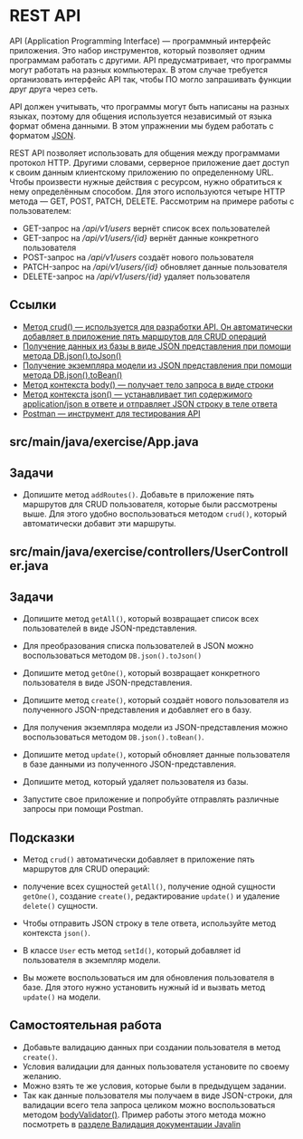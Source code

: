 # REST API

API (Application Programming Interface) — программный интерфейс приложения. Это набор инструментов, который позволяет одним программам работать с другими. API предусматривает, что программы могут работать на разных компьютерах. В этом случае требуется организовать интерфейс API так, чтобы ПО могло запрашивать функции друг друга через сеть.

API должен учитывать, что программы могут быть написаны на разных языках, поэтому для общения используется независимый от языка формат обмена данными. В этом упражнении мы будем работать с форматом [JSON](https://ru.wikipedia.org/wiki/JSON).

REST API позволяет использовать для общения между программами протокол HTTP. Другими словами, серверное приложение дает доступ к своим данным клиентскому приложению по определенному URL. Чтобы произвести нужные действия с ресурсом, нужно обратиться к нему определённым способом. Для этого используются четыре HTTP метода — GET, POST, PATCH, DELETE. Рассмотрим на примере работы с пользователем:

* GET-запрос на */api/v1/users* вернёт список всех пользователей
* GET-запрос на */api/v1/users/{id}* вернёт данные конкретного пользователя
* POST-запрос на */api/v1/users* создаёт нового пользователя
* PATCH-запрос на */api/v1/users/{id}* обновляет данные пользователя
* DELETE-запрос на */api/v1/users/{id}* удаляет пользователя

## Ссылки

* [Метод crud() — используется для разработки API. Он автоматически добавляет в приложение пять маршрутов для CRUD операций](https://javalin.io/documentation#handler-groups)
* [Получение данных из базы в виде JSON представления при помощи метода DB.json().toJson()](https://ebean.io/apidoc/11/io/ebean/text/json/JsonContext.html#toJson-java.lang.Object-)
* [Получение экземпляра модели из JSON представления при помощи метода DB.json().toBean()](https://ebean.io/apidoc/11/io/ebean/text/json/JsonContext.html#toBean-java.lang.Class-java.lang.String-)
* [Метод контекста body() — получает тело запроса в виде строки](https://javadoc.io/doc/io.javalin/javalin/latest/io/javalin/http/Context.html)
* [Метод контекста json() — устанавливает тип содержимого application/json в ответе и отправляет JSON строку в теле ответа](https://javadoc.io/static/io.javalin/javalin/4.1.1/io/javalin/http/Context.html#json(Object))
* [Postman — инструмент для тестирования API](https://www.postman.com/)

## src/main/java/exercise/App.java

## Задачи

* Допишите метод `addRoutes()`. Добавьте в приложение пять маршрутов для CRUD пользователя, которые были рассмотрены выше. Для этого удобно воспользоваться методом `crud()`, который автоматически добавит эти маршруты.

## src/main/java/exercise/controllers/UserController.java

## Задачи

* Допишите метод `getAll()`, который возвращает список всех пользователей в виде JSON-представления. 
* Для преобразования списка пользователей в JSON можно воспользоваться методом `DB.json().toJson()`

* Допишите метод `getOne()`, который возвращает конкретного пользователя в виде JSON-представления.

* Допишите метод `create()`, который создаёт нового пользователя из полученного JSON-представления и добавляет его в базу. 
* Для получения экземпляра модели из JSON-представления можно воспользоваться методом `DB.json().toBean()`.

* Допишите метод `update()`, который обновляет данные пользователя в базе данными из полученного JSON-представления.

* Допишите метод, который удаляет пользователя из базы.

* Запустите свое приложение и попробуйте отправлять различные запросы при помощи Postman.

## Подсказки

* Метод `crud()` автоматически добавляет в приложение пять маршрутов для CRUD операций: 
* получение всех сущностей `getAll()`, получение одной сущности `getOne()`, создание `create()`, редактирование `update()` и удаление `delete()` сущности.

* Чтобы отправить JSON строку в теле ответа, используйте метод контекста `json()`.

* В классе `User` есть метод `setId()`, который добавляет id пользователя в экземпляр модели. 
* Вы можете воспользоваться им для обновления пользователя в базе. Для этого нужно установить нужный id и вызвать метод `update()` на модели.

## Самостоятельная работа

* Добавьте валидацию данных при создании пользователя в метод `create()`. 
* Условия валидации для данных пользователя установите по своему желанию. 
* Можно взять те же условия, которые были в предыдущем задании. 
* Так как данные пользователя мы получаем в виде JSON-строки, для валидации всего тела запроса целиком можно воспользоваться методом [bodyValidator()](https://javadoc.io/static/io.javalin/javalin/4.1.1/io/javalin/http/Context.html#bodyValidator(Class)). Пример работы этого метода можно посмотреть в [разделе Валидация документации Javalin](https://javalin.io/documentation#validation)
